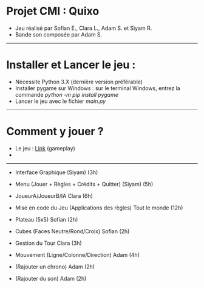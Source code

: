# Projet CMI : Quixo
- Jeu réalisé par Sofian E., Clara L., Adam S. et Siyam R.
- Bande son composée par Adam S.
---
# Installer et Lancer le jeu :
- Nécessite Python 3.X (dernière version préférable)
- Installer pygame sur Windows : sur le terminal Windows, entrez la commande *python -m pip install pygame*
- Lancer le jeu avec le fichier *main.py*
---
# Comment y jouer ?
- Le jeu : [Link](https://www.youtube.com/watch?v=qHnYcWv2whw) (gameplay)
- 

---
- Interface Graphique (Siyam) (3h)
- Menu (Jouer + Règles + Crédits + Quitter) (Siyam) (5h)
- JoueurA/JoueurB/IA Clara (6h)
- Mise en code du Jeu (Applications des règles) Tout le monde (12h)
- Plateau (5x5) Sofian (2h)
- Cubes (Faces Neutre/Rond/Croix) Sofian (2h)
- Gestion du Tour Clara (3h)
- Mouvement (Ligne/Colonne/Direction) Adam (4h)

- (Rajouter un chrono) Adam (2h)
- (Rajouter du son) Adam (2h)
